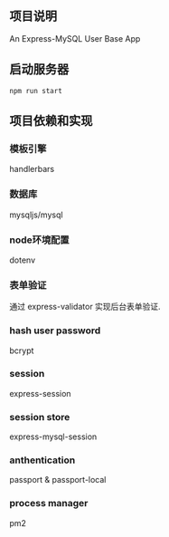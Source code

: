 ## 项目说明
An Express-MySQL User Base App

## 启动服务器
~~~
npm run start
~~~

## 项目依赖和实现 
### 模板引擎
handlerbars
### 数据库
mysqljs/mysql
### node环境配置
dotenv 
### 表单验证
通过 express-validator 实现后台表单验证.  
### hash user password
bcrypt
### session
express-session
### session store
express-mysql-session
### anthentication
passport & passport-local
### process manager
pm2




